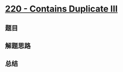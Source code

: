 # [220 - Contains Duplicate III](https://leetcode.com/problems/contains-duplicate-iii/)

## 题目


## 解题思路


## 总结


